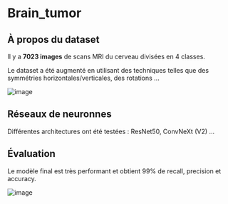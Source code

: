 # Brain_tumor

## À propos du dataset

Il y a **7023 images** de scans MRI du cerveau divisées en 4 classes.

Le dataset a été augmenté en utilisant des techniques telles que des symmétries horizontales/verticales, des rotations ...

![image](https://github.com/user-attachments/assets/9af443d9-dc60-4b5c-8953-35e70ce5f744)

## Réseaux de neuronnes

Différentes architectures ont été testées : ResNet50, ConvNeXt (V2) ...

## Évaluation

Le modèle final est très performant et obtient 99% de recall, precision et accuracy.

![image](https://github.com/user-attachments/assets/ac190eaa-9d2c-43a8-93ac-f2fc05622306)
